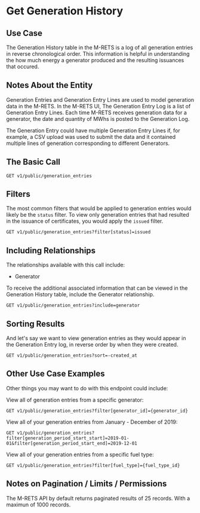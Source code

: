 # Get Generation History

## Use Case

The Generation History table in the M-RETS is a log of all generation entries in reverse chronological order. This information is helpful in understanding the how much energy a generator produced and the resulting issuances that occured.

## Notes About the Entity

Generation Entries and Generation Entry Lines are used to model generation data in the M-RETS.  In the M-RETS UI, The Generation Entry Log is a list of Generation Entry Lines. Each time M-RETS receives generation data for a generator, the date and quantity of MWhs is posted to the Generation Log.

The Generation Entry could have multiple Generation Entry Lines if, for example, a CSV upload was used to submit the data and it contained multiple lines of generation corresponding to different Generators.

## The Basic Call

```
GET v1/public/generation_entries
```

## Filters

The most common filters that would be applied to generation entries would likely be the `status` filter. To view only generation entries that had resulted in the issuance of certificates, you would apply the `issued` filter.

```
GET v1/public/generation_entries?filter[status]=issued
```

## Including Relationships

The relationships available with this call include:

* Generator

To receive the additional associated information that can be viewed in the Generation History table, include the Generator relationship.

```
GET v1/public/generation_entries?include=generator
```

## Sorting Results

And let's say we want to view generation entries as they would appear in the Generation Entry log, in reverse order by when they were created.

```
GET v1/public/generation_entries?sort=-created_at
```

## Other Use Case Examples

Other things you may want to do with this endpoint could include:

View all of generation entries from a specific generator:

```
GET v1/public/generation_entries?filter[generator_id]={generator_id}
```

View all of your generation entries from January - December of 2019:

```
GET v1/public/generation_entries?filter[generation_period_start_start]=2019-01-01&filter[generation_period_start_end]=2019-12-01
```

View all of your generation entries from a specific fuel type:

```
GET v1/public/generation_entries?filter[fuel_type]={fuel_type_id}
```



## Notes on Pagination / Limits / Permissions

The M-RETS API by default returns paginated results of 25 records. With a maximun of 1000 records.

